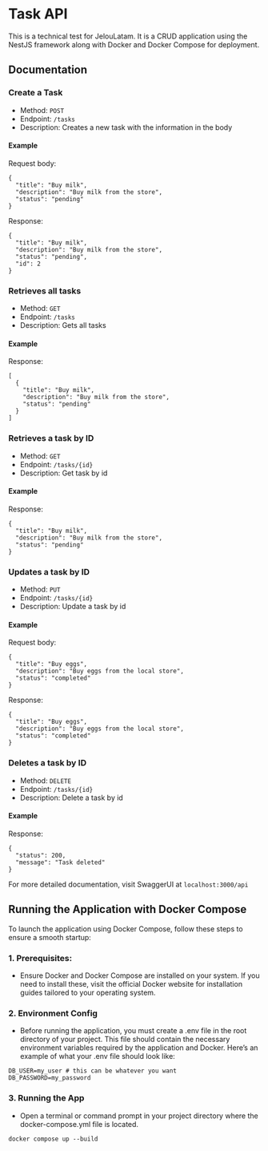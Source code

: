 
# Task API
This is a technical test for JelouLatam. It is a CRUD application using the NestJS framework along with Docker and Docker Compose for deployment.
## Documentation 
### Create a Task 
- Method: `POST` 
- Endpoint: `/tasks`
- Description: Creates a new task with the information in the body
#### Example
Request body: 
```
{
  "title": "Buy milk",
  "description": "Buy milk from the store",
  "status": "pending"
}
```
Response: 
```
{
  "title": "Buy milk",
  "description": "Buy milk from the store",
  "status": "pending",
  "id": 2
}
```

### Retrieves all tasks
- Method: `GET` 
- Endpoint: `/tasks`
- Description: Gets all tasks
#### Example
Response: 
```
[
  {
    "title": "Buy milk",
    "description": "Buy milk from the store",
    "status": "pending"
  }
]
```

### Retrieves a task by ID
- Method: `GET` 
- Endpoint: `/tasks/{id}`
- Description: Get task by id
#### Example
Response: 
```
{
  "title": "Buy milk",
  "description": "Buy milk from the store",
  "status": "pending"
}
```

### Updates a task by ID
- Method: `PUT` 
- Endpoint: `/tasks/{id}`
- Description: Update a task by id
#### Example
Request body:
```
{
  "title": "Buy eggs",
  "description": "Buy eggs from the local store",
  "status": "completed"
}
```
Response: 
```
{
  "title": "Buy eggs",
  "description": "Buy eggs from the local store",
  "status": "completed"
}
```

### Deletes a task by ID
- Method: `DELETE` 
- Endpoint: `/tasks/{id}`
- Description: Delete a task by id
#### Example
Response: 
```
{
  "status": 200,
  "message": "Task deleted"
}
```
For more detailed documentation, visit SwaggerUI at `localhost:3000/api`

## Running the Application with Docker Compose

To launch the application using Docker Compose, follow these steps to ensure a smooth startup:

### 1. Prerequisites:
- Ensure Docker and Docker Compose are installed on your system. If you need to install these, visit the official Docker website for installation guides tailored to your operating system.

### 2. Environment Config
- Before running the application, you must create a .env file in the root directory of your project. This file should contain the necessary environment variables required by the application and Docker. Here’s an example of what your .env file should look like:
```
DB_USER=my_user # this can be whatever you want
DB_PASSWORD=my_password
```

### 3. Running the App
- Open a terminal or command prompt in your project directory where the docker-compose.yml file is located.
```
docker compose up --build
```